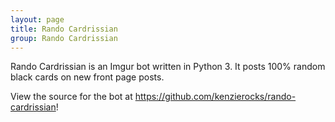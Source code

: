 ```yaml
---
layout: page
title: Rando Cardrissian
group: Rando Cardrissian
---
```


Rando Cardrissian is an Imgur bot written in Python 3. It posts 100% random black cards on new front page posts.

View the source for the bot at https://github.com/kenzierocks/rando-cardrissian!
